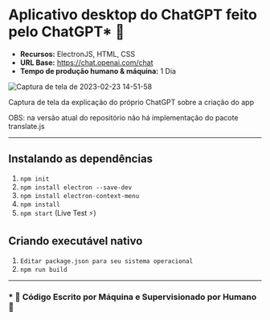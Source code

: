 # Aplicativo desktop do ChatGPT feito pelo ChatGPT* 🤖
- **Recursos:** ElectronJS, HTML, CSS
- **URL Base:** https://chat.openai.com/chat
- **Tempo de produção humano & máquina:** 1 Dia

![Captura de tela de 2023-02-23 14-51-58](https://user-images.githubusercontent.com/73291742/221024257-8dfe2503-377c-4c73-968a-1d1fd7c6a3b5.png)

Captura de tela da explicação do próprio ChatGPT sobre a criação do app

OBS: na versão atual do repositório não há implementação do pacote translate.js

---
## Instalando as dependências
1. `npm init`
2. `npm install electron --save-dev`
3. `npm install electron-context-menu`
4. `npm install`
5. `npm start` (Live Test ⚡)

## Criando executável nativo
1. `Editar package.json para seu sistema operacional`
2. `npm run build`

---

### * 🦾 Código Escrito por Máquina e Supervisionado por Humano 💪
